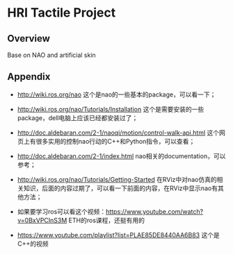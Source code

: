 # HRI Tactile Project

## Overview

Base on NAO and artificial skin

## Appendix

* http://wiki.ros.org/nao  这个是nao的一些基本的package，可以看一下；

* http://wiki.ros.org/nao/Tutorials/Installation  这个是需要安装的一些package，dell电脑上应该已经都安装过了；

* http://doc.aldebaran.com/2-1/naoqi/motion/control-walk-api.html  这个网页上有很多实用的控制nao行动的C++和Python指令，可以查看；

* http://doc.aldebaran.com/2-1/index.html  nao相关的documentation，可以参考；

* http://wiki.ros.org/nao/Tutorials/Getting-Started  在RViz中对nao仿真的相关知识，后面的内容过期了，可以看一下前面的内容，在RViz中显示nao有其他方法；

* 如果要学习ros可以看这个视频：https://www.youtube.com/watch?v=0BxVPCInS3M  ETH的ros课程，还挺有用的

* https://www.youtube.com/playlist?list=PLAE85DE8440AA6B83  这个是C++的视频